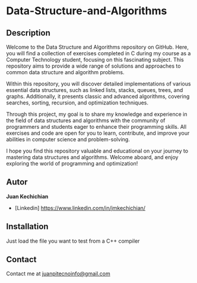 # Data-Structure-and-Algorithms

## Description

Welcome to the Data Structure and Algorithms repository on GitHub. Here, you will find a collection of exercises completed in C during my course as a Computer Technology student, focusing on this fascinating subject. This repository aims to provide a wide range of solutions and approaches to common data structure and algorithm problems.

Within this repository, you will discover detailed implementations of various essential data structures, such as linked lists, stacks, queues, trees, and graphs. Additionally, it presents classic and advanced algorithms, covering searches, sorting, recursion, and optimization techniques.

Through this project, my goal is to share my knowledge and experience in the field of data structures and algorithms with the community of programmers and students eager to enhance their programming skills. All exercises and code are open for you to learn, contribute, and improve your abilities in computer science and problem-solving.

I hope you find this repository valuable and educational on your journey to mastering data structures and algorithms. Welcome aboard, and enjoy exploring the world of programming and optimization!

## Autor
**Juan Kechichian**

* [Linkedin] https://www.linkedin.com/in/jmkechichian/

## Installation

Just load the file you want to test from a C++ compiler

## Contact

Contact me at juanpitecnoinfo@gmail.com
